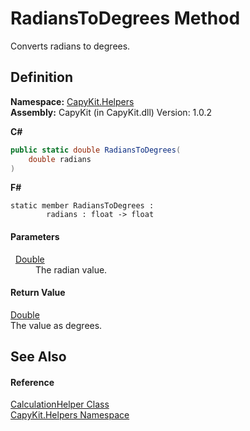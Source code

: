 # RadiansToDegrees Method


Converts radians to degrees.



## Definition
**Namespace:** <a href="N_CapyKit_Helpers.md">CapyKit.Helpers</a>  
**Assembly:** CapyKit (in CapyKit.dll) Version: 1.0.2

**C#**
``` C#
public static double RadiansToDegrees(
	double radians
)
```
**F#**
``` F#
static member RadiansToDegrees : 
        radians : float -> float 
```



#### Parameters
<dl><dt>  <a href="https://learn.microsoft.com/dotnet/api/system.double" target="_blank" rel="noopener noreferrer">Double</a></dt><dd>The radian value.</dd></dl>

#### Return Value
<a href="https://learn.microsoft.com/dotnet/api/system.double" target="_blank" rel="noopener noreferrer">Double</a>  
The value as degrees.

## See Also


#### Reference
<a href="T_CapyKit_Helpers_CalculationHelper.md">CalculationHelper Class</a>  
<a href="N_CapyKit_Helpers.md">CapyKit.Helpers Namespace</a>  
